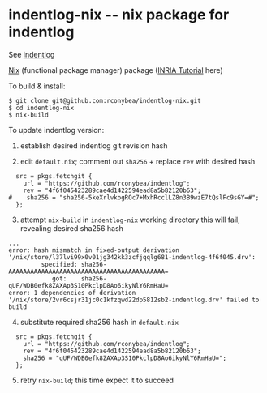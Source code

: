 # indentlog-nix -- nix package for indentlog

See [indentlog](https://github.com/rconybea/indentlog)

[Nix](https://nixos.org) (functional package manager) package
([INRIA Tutorial](https://nix-tutorial.gitlabpages.inria.fr/nix-tutorial) here)

To build & install:
```
$ git clone git@github.com:rconybea/indentlog-nix.git
$ cd indentlog-nix
$ nix-build
```

To update indentlog version:

1. establish desired indentlog git revision hash

2. edit `default.nix`; comment out `sha256` + replace `rev` with desired hash
```
  src = pkgs.fetchgit {
    url = "https://github.com/rconybea/indentlog";
    rev = "4f6f045423289cae4d1422594ead8a5b82120b63";
#    sha256 = "sha256-5keXrlvkogROc7+MxhRcclLZ8n3B9wzE7tQslFc9sGY=#";
  };
```

3. attempt `nix-build` in `indentlog-nix` working directory
   this will fail,  revealing desired sha256 hash
```
...
error: hash mismatch in fixed-output derivation '/nix/store/l37lvi99x0v01jg342kk3zcfjqqlg681-indentlog-4f6f045.drv':
         specified: sha256-AAAAAAAAAAAAAAAAAAAAAAAAAAAAAAAAAAAAAAAAAAA=
            got:    sha256-qUF/WDB0efk8ZAXAp3S10PkclpD8Ao6ikyNlY6RmHaU=
error: 1 dependencies of derivation '/nix/store/2vr6csjr31jc0c1kfzqwd22dp5812sb2-indentlog.drv' failed to build
```

4. substitute required sha256 hash in `default.nix`
```
  src = pkgs.fetchgit {
    url = "https://github.com/rconybea/indentlog";
    rev = "4f6f045423289cae4d1422594ead8a5b82120b63";
    sha256 = "qUF/WDB0efk8ZAXAp3S10PkclpD8Ao6ikyNlY6RmHaU=";
  };
```

5. retry `nix-build`;  this time expect it to succeed

